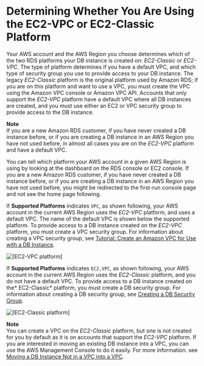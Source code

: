 # Determining Whether You Are Using the EC2\-VPC or EC2\-Classic Platform<a name="USER_VPC.FindDefaultVPC"></a>

Your AWS account and the AWS Region you choose determines which of the two RDS platforms your DB instance is created on: *EC2\-Classic* or *EC2\-VPC*\. The type of platform determines if you have a default VPC, and which type of security group you use to provide access to your DB instance\. The legacy *EC2\-Classic* platform is the original platform used by Amazon RDS; if you are on this platform and want to use a VPC, you must create the VPC using the Amazon VPC console or Amazon VPC API\. Accounts that only support the *EC2\-VPC* platform have a default VPC where all DB instances are created, and you must use either an EC2 or VPC security group to provide access to the DB instance\.

**Note**  
If you are a new Amazon RDS customer, if you have never created a DB instance before, or if you are creating a DB instance in an AWS Region you have not used before, in almost all cases you are on the *EC2\-VPC* platform and have a default VPC\.

You can tell which platform your AWS account in a given AWS Region is using by looking at the dashboard on the RDS console or EC2 console\. If you are a new Amazon RDS customer, if you have never created a DB instance before, or if you are creating a DB instance in an AWS Region you have not used before, you might be redirected to the first\-run console page and not see the home page following\.

If **Supported Platforms** indicates `VPC`, as shown following, your AWS account in the current AWS Region uses the *EC2\-VPC* platform, and uses a default VPC\. The name of the default VPC is shown below the supported platform\. To provide access to a DB instance created on the *EC2\-VPC* platform, you must create a VPC security group\. For information about creating a VPC security group, see [Tutorial: Create an Amazon VPC for Use with a DB Instance](CHAP_Tutorials.WebServerDB.CreateVPC.md)\. 

![\[EC2-VPC platform\]](http://docs.aws.amazon.com/AmazonRDS/latest/UserGuide/images/RDS-GSG-VPC.png)

If **Supported Platforms** indicates `EC2,VPC`, as shown following, your AWS account in the current AWS Region uses the *EC2\-Classic* platform, and you do not have a default VPC\. To provide access to a DB instance created on the* EC2\-Classic* platform, you must create a DB security group\. For information about creating a DB security group, see [Creating a DB Security Group](USER_WorkingWithSecurityGroups.md#USER_WorkingWithSecurityGroups.Creating)\.

![\[EC2-Classic platform\]](http://docs.aws.amazon.com/AmazonRDS/latest/UserGuide/images/RDS-GSG-VPC0.png)

**Note**  
You can create a VPC on the *EC2\-Classic* platform, but one is not created for you by default as it is on accounts that support the *EC2\-VPC* platform\. 
If you are interested in moving an existing DB instance into a VPC, you can use the AWS Management Console to do it easily\. For more information\. see [Moving a DB Instance Not in a VPC into a VPC](USER_VPC.md#USER_VPC.Non-VPC2VPC)\. 